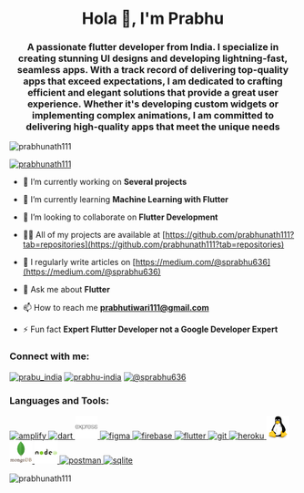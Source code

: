 <h1 align="center">Hola 👋, I'm Prabhu</h1>
<h3 align="center">A passionate flutter developer from India. I specialize in creating stunning UI designs and developing lightning-fast, seamless apps. With a track record of delivering top-quality apps that exceed expectations, I am dedicated to crafting efficient and elegant solutions that provide a great user experience. Whether it's developing custom widgets or implementing complex animations, I am committed to delivering high-quality apps that meet the unique needs</h3>

<p align="left"> <img src="https://komarev.com/ghpvc/?username=prabhunath111&label=Profile%20views&color=0e75b6&style=flat" alt="prabhunath111" /> </p>

<p align="left"> <a href="https://github.com/ryo-ma/github-profile-trophy"><img src="https://github-profile-trophy.vercel.app/?username=prabhunath111" alt="prabhunath111" /></a> </p>

- 🔭 I’m currently working on **Several projects**

- 🌱 I’m currently learning **Machine Learning with Flutter**

- 👯 I’m looking to collaborate on **Flutter Development**

- 👨‍💻 All of my projects are available at [https://github.com/prabhunath111?tab=repositories](https://github.com/prabhunath111?tab=repositories)

- 📝 I regularly write articles on [https://medium.com/@sprabhu636](https://medium.com/@sprabhu636)

- 💬 Ask me about **Flutter**

- 📫 How to reach me **prabhutiwari111@gmail.com**

- ⚡ Fun fact **Expert Flutter Developer not a Google Developer Expert**

<h3 align="left">Connect with me:</h3>
<p align="left">
<a href="https://twitter.com/prabu_india" target="blank"><img align="center" src="https://raw.githubusercontent.com/rahuldkjain/github-profile-readme-generator/master/src/images/icons/Social/twitter.svg" alt="prabu_india" height="30" width="40" /></a>
<a href="https://linkedin.com/in/prabhu-india" target="blank"><img align="center" src="https://raw.githubusercontent.com/rahuldkjain/github-profile-readme-generator/master/src/images/icons/Social/linked-in-alt.svg" alt="prabhu-india" height="30" width="40" /></a>
<a href="https://medium.com/@sprabhu636" target="blank"><img align="center" src="https://raw.githubusercontent.com/rahuldkjain/github-profile-readme-generator/master/src/images/icons/Social/medium.svg" alt="@sprabhu636" height="30" width="40" /></a>
</p>

<h3 align="left">Languages and Tools:</h3>
<p align="left"> <a href="https://aws.amazon.com/amplify/" target="_blank" rel="noreferrer"> <img src="https://docs.amplify.aws/assets/logo-dark.svg" alt="amplify" width="40" height="40"/> </a> <a href="https://dart.dev" target="_blank" rel="noreferrer"> <img src="https://www.vectorlogo.zone/logos/dartlang/dartlang-icon.svg" alt="dart" width="40" height="40"/> </a> <a href="https://expressjs.com" target="_blank" rel="noreferrer"> <img src="https://raw.githubusercontent.com/devicons/devicon/master/icons/express/express-original-wordmark.svg" alt="express" width="40" height="40"/> </a> <a href="https://www.figma.com/" target="_blank" rel="noreferrer"> <img src="https://www.vectorlogo.zone/logos/figma/figma-icon.svg" alt="figma" width="40" height="40"/> </a> <a href="https://firebase.google.com/" target="_blank" rel="noreferrer"> <img src="https://www.vectorlogo.zone/logos/firebase/firebase-icon.svg" alt="firebase" width="40" height="40"/> </a> <a href="https://flutter.dev" target="_blank" rel="noreferrer"> <img src="https://www.vectorlogo.zone/logos/flutterio/flutterio-icon.svg" alt="flutter" width="40" height="40"/> </a> <a href="https://git-scm.com/" target="_blank" rel="noreferrer"> <img src="https://www.vectorlogo.zone/logos/git-scm/git-scm-icon.svg" alt="git" width="40" height="40"/> </a> <a href="https://heroku.com" target="_blank" rel="noreferrer"> <img src="https://www.vectorlogo.zone/logos/heroku/heroku-icon.svg" alt="heroku" width="40" height="40"/> </a> <a href="https://www.linux.org/" target="_blank" rel="noreferrer"> <img src="https://raw.githubusercontent.com/devicons/devicon/master/icons/linux/linux-original.svg" alt="linux" width="40" height="40"/> </a> <a href="https://www.mongodb.com/" target="_blank" rel="noreferrer"> <img src="https://raw.githubusercontent.com/devicons/devicon/master/icons/mongodb/mongodb-original-wordmark.svg" alt="mongodb" width="40" height="40"/> </a> <a href="https://nodejs.org" target="_blank" rel="noreferrer"> <img src="https://raw.githubusercontent.com/devicons/devicon/master/icons/nodejs/nodejs-original-wordmark.svg" alt="nodejs" width="40" height="40"/> </a> <a href="https://postman.com" target="_blank" rel="noreferrer"> <img src="https://www.vectorlogo.zone/logos/getpostman/getpostman-icon.svg" alt="postman" width="40" height="40"/> </a> <a href="https://www.sqlite.org/" target="_blank" rel="noreferrer"> <img src="https://www.vectorlogo.zone/logos/sqlite/sqlite-icon.svg" alt="sqlite" width="40" height="40"/> </a> </p>

<p><img align="center" src="https://github-readme-stats.vercel.app/api/top-langs?username=prabhunath111&show_icons=true&locale=en&layout=compact" alt="prabhunath111" /></p>

